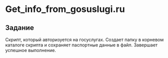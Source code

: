 # Get_info_from_gosuslugi.ru

## Задание
Скрипт, который авторизуется на госуслугах. Создает папку в корневом каталоге скрипта и сохраняет паспортные 
    данные в файл. Завершает успешное выполнение.